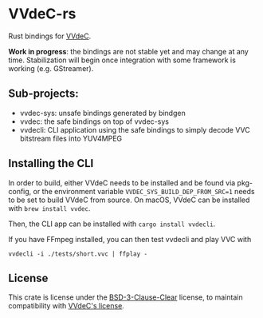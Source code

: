 # VVdeC-rs

Rust bindings for [VVdeC](https://github.com/fraunhoferhhi/vvdec).

**Work in progress**: the bindings are not stable yet and may change at any time. Stabilization will begin once integration with some framework is working (e.g. GStreamer).

## Sub-projects:
- vvdec-sys: unsafe bindings generated by bindgen
- vvdec: the safe bindings on top of vvdec-sys
- vvdecli: CLI application using the safe bindings to simply decode VVC bitstream files into YUV4MPEG

## Installing the CLI

In order to build, either VVdeC needs to be installed and be found via pkg-config, or the environment variable `VVDEC_SYS_BUILD_DEP_FROM_SRC=1` needs to be set to build VVdeC from source. On macOS, VVdeC can be installed with `brew install vvdec`.

Then, the CLI app can be installed with `cargo install vvdecli`.

If you have FFmpeg installed, you can then test vvdecli and play VVC with
```
vvdecli -i ./tests/short.vvc | ffplay -
```

## License

This crate is license under the [BSD-3-Clause-Clear](./LICENSE.txt) license, to maintain compatibility with [VVdeC's license](https://github.com/fraunhoferhhi/vvdec/blob/master/LICENSE.txt).
